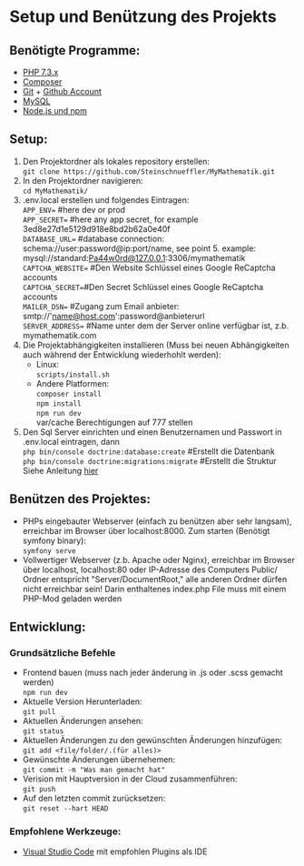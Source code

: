 # Setup und Benützung des Projekts

## Benötigte Programme:   
* [PHP 7.3.x](http://php.net/downloads.php)  
* [Composer](https://getcomposer.org/download/)  
* [Git](https://git-scm.com/download/) + [Github Account](https://github.com/)  
* [MySQL](https://dev.mysql.com/downloads/mysql/)
* [Node.js und npm](https://nodejs.org/de/download/)

## Setup:
1. Den Projektordner als lokales repository erstellen:  
    `git clone https://github.com/Steinschnueffler/MyMathematik.git`  
2. In den Projektordner navigieren:  
    `cd MyMathematik/`  
3. .env.local erstellen und folgendes Eintragen:  
    `APP_ENV=` #here dev or prod  
    `APP_SECRET=` #here any app secret, for example 3ed8e27d1e5129d918e8bd2b62a0e40f  
    `DATABASE_URL=` #database connection: schema://user:password@ip:port/name, see point 5. example: mysql://standard:Pa44w0rd@127.0.0.1:3306/mymathematik  
    `CAPTCHA_WEBSITE=` #Den Website Schlüssel eines Google ReCaptcha accounts  
    `CAPTCHA_SECRET=`#Den Secret Schlüssel eines Google ReCaptcha accounts  
    `MAILER_DSN=` #Zugang zum Email anbieter: smtp://'name@host.com':password@anbieterurl  
    `SERVER_ADDRESS=` #Name unter dem der Server online verfügbar ist, z.b. mymathematik.com   
4. Die Projektabhängigkeiten installieren (Muss bei neuen Abhängigkeiten auch während der Entwicklung wiederhohlt werden):  
    * Linux:  
        `scripts/install.sh`    
    * Andere Platformen:  
        `composer install`   
        `npm install`  
        `npm run dev`  
        var/cache Berechtigungen auf 777 stellen
5. Den Sql Server einrichten und einen Benutzernamen und Passwort in .env.local eintragen, dann  
    `php bin/console doctrine:database:create`  #Erstellt die Datenbank  
    `php bin/console doctrine:migrations:migrate`  #Erstellt die Struktur
    Siehe Anleitung [hier](https://symfony.com/doc/current/doctrine.html)

## Benützen des Projektes:
* PHPs eingebauter Webserver (einfach zu benützen aber sehr langsam), erreichbar im Browser über localhost:8000. Zum starten (Benötigt symfony binary):  
    `symfony serve`
* Vollwertiger Webserver (z.b. Apache oder Nginx), erreichbar im Browser über localhost, localhost:80 oder IP-Adresse des Computers
Public/ Ordner entspricht "Server/DocumentRoot,"  alle anderen Ordner dürfen nicht erreichbar sein!
Darin enthaltenes index.php File muss mit einem PHP-Mod geladen werden  

## Entwicklung:

### Grundsätzliche Befehle

* Frontend bauen (muss nach jeder änderung in .js oder .scss gemacht werden)  
    `npm run dev`
* Aktuelle Version Herunterladen:  
    `git pull`  
* Aktuellen Änderungen ansehen:  
    `git status`  
* Aktuellen Änderungen zu den gewünschten Änderungen hinzufügen:  
    `git add <file/folder/.(für alles)>`  
* Gewünschte Änderungen übernehemen:  
    `git commit -m "Was man gemacht hat"`  
* Verision mit Hauptversion in der Cloud zusammenführen:  
    `git push`  
* Auf den letzten commit zurücksetzen:  
    `git reset --hart HEAD`  
### Empfohlene Werkzeuge: 
* [Visual Studio Code](https://code.visualstudio.com/Download) mit empfohlen Plugins als IDE
